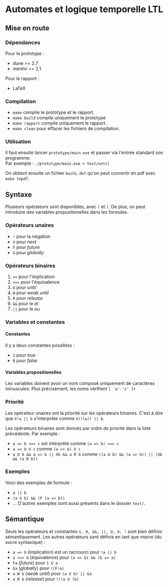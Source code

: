 # Automates et logique temporelle LTL
## Mise en route
### Dépendances
Pour le prototype :
- dune >= 2.7
- menhir >= 2.1

Pour le rapport :
- LaTeX

### Compilation
- `make` compile le prototype et le rapport.
- `make build` compile uniquement le prototype
- `make rapport` compile uniquement le rapport.
- `make clean` pour effacer les fichiers de compilation.

### Utilisation
Il faut ensuite lancer `prototype/main.exe` et passer via l'entrée standard son programme.  
Par exemple : `./prototype/main.exe < test/until`

On obtient ensuite un fichier `buchi.dot` qu'on peut convertir en pdf avec `make topdf`.


## Syntaxe
Plusieurs opérateurs sont disponibles, avec `(` et `)`.
De plus, on peut introduire des variables propositionelles dans les formules.

### Opérateurs unaires
- `!` pour la négation
- `X` pour *next*
- `F` pour *future*
- `G` pour *globally*

### Opérateurs binaires
1. `=>` pour l'implication
2. `<=>` pour l'équivalence
3. `U` pour *until*
4. `W` pour *weak until*
5. `R` pour *release*
6. `&&` pour le *et*
7. `||` pour le *ou*

### Variables et constantes
#### Constantes
Il y a deux constantes possibles :
- `1` pour *true*
- `0` pour *false*

#### Variables propositionelles
Les variables doivent avoir un nom composé uniquement de caractères minuscules.
Plus précisément, les noms vérifient `[ 'a'-'z' ]+`

### Priorité
Les opérateur unaires ont la priorité sur les opérateurs binaires.
C'est à dire que `X!a || b` s'interprète comme `X(!(a)) || b`.

Les opérateurs binaires sont donnés par ordre de priorité dans la liste précédente.
Par exemple :
- `a => b <=> c` est interprété comme `(a => b) <=> c`
- `a => b U c` comme `(a => b) U c`
- `a U b && a => b || Xb && a R b` comme `((a U b) && (a => b)) || (Xb && (a R b))`

### Exemples
Voici des exemples de formule :
- `a || b`
- `(a U b) && (F (a => b))`
- ...
D'autres exemples sont aussi présents dans le dossier `test/`.

## Sémantique
Seuls les opérateurs et constantes `1, 0, &&, ||, U, X, !` sont bien définis sémantiquement.
Les autres opérateurs sont définis en tant que *macro* (du sucre syntaxique) :
- `a => b` (implication) est un raccourci pour `!a || b`
- `a <=> b` (équivalence) pour `(a => b) && (b => a)`
- `Fa` (*future*) pour `1 U a`
- `Ga` (*globally*) pour `!(F!a)`
- `a W b` (*weak until*) pour `(a U b) || Ga`
- `a R b` (*release*) pour `!(!a U !b)`